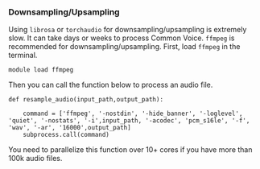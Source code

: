 ### Downsampling/Upsampling

Using `librosa` or `torchaudio` for downsampling/upsampling is extremely slow. It can take days or weeks to process Common Voice. `ffmpeg` is recommended for downsampling/upsampling.
First, load `ffmpeg` in the terminal.
```
module load ffmpeg
```
Then you can call the function below to process an audio file.
```
def resample_audio(input_path,output_path):

    command = ['ffmpeg', '-nostdin', '-hide_banner', '-loglevel', 'quiet', '-nostats', '-i',input_path, '-acodec', 'pcm_s16le', '-f', 'wav', '-ar', '16000',output_path]
    subprocess.call(command)
```
You need to parallelize this function over 10+ cores if you have more than 100k audio files.

